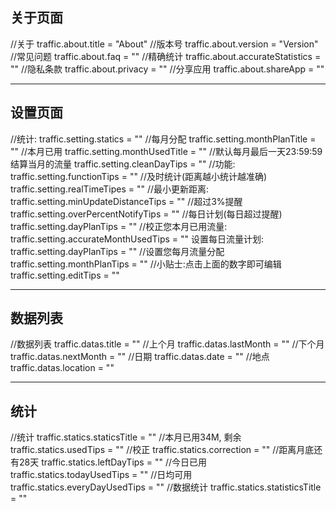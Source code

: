 
## 关于页面
//关于
traffic.about.title = "About"
//版本号
traffic.about.version = "Version"
//常见问题
traffic.about.faq = ""
//精确统计
traffic.about.accurateStatistics = ""
//隐私条款
traffic.about.privacy = ""
//分享应用
traffic.about.shareApp = ""

---

## 设置页面
//统计:
traffic.setting.statics = ""
//每月分配
traffic.setting.monthPlanTitle = ""
//本月已用
traffic.setting.monthUsedTitle = ""
//默认每月最后一天23:59:59结算当月的流量
traffic.setting.cleanDayTips = ""
//功能:
traffic.setting.functionTips = ""
//及时统计(距离越小统计越准确)
traffic.setting.realTimeTipes = ""
//最小更新距离:
traffic.setting.minUpdateDistanceTips = ""
//超过3%提醒
traffic.setting.overPercentNotifyTips = ""
//每日计划(每日超过提醒)
traffic.setting.dayPlanTips = ""
//校正您本月已用流量:
traffic.setting.accurateMonthUsedTips = ""
设置每日流量计划:
traffic.setting.dayPlanTips = ""
//设置您每月流量分配
traffic.setting.monthPlanTips = ""
//小贴士:点击上面的数字即可编辑
traffic.setting.editTips = ""

---

##  数据列表
//数据列表
traffic.datas.title = ""
//上个月
traffic.datas.lastMonth = ""
//下个月
traffic.datas.nextMonth = ""
//日期
traffic.datas.date = ""
//地点
traffic.datas.location = ""

---

## 统计
//统计
traffic.statics.staticsTitle = ""
//本月已用34M, 剩余
traffic.statics.usedTips = ""
//校正
traffic.statics.correction = ""
//距离月底还有28天
traffic.statics.leftDayTips = ""
//今日已用
traffic.statics.todayUsedTips = ""
//日均可用
traffic.statics.everyDayUsedTips = ""
//数据统计
traffic.statics.statisticsTitle = ""


